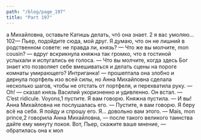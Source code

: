 ```yaml
---
path: "/blog/page_197"
title: "Part 197"
---
```


а Михайловна, оставьте Катишь делать, чтó она знает.
2 я вас умоляю...
102— Пьер, подойдите сюда, мой друг. Я думаю, что он не лишний в родственном совете: не правда ли, князь?
— Что же вы молчите, mon cousin? — вдруг вскрикнула княжна так громко, что в гостиной услыхали и испугались ее голоса. — Что вы молчите, когда здесь Бог знает кто позволяет себе вмешиваться и делать сцены на пороге комнаты умирающего? Интриганка! — прошептала она злобно и дернула портфель изо всей силы, но Анна Михайловна сделала несколько шагов, чтобы не отстать от портфеля, и перехватила руку.
— Oh! — сказал князь Василий укоризненно и удивленно. Он встал. — C’est ridicule. Voyons,1 пустите. Я вам говорю.
Княжна пустила.
— И вы!
Анна Михайловна не послушалась его.
— Пустите, я вам говорю. Я беру всё на себя. Я пойду и спрошу его. Я... довольно вам этого.
— Mais, mon prince,2 говорила Анна Михайловна, — после такого великого таинства дайте ему минуту покоя. Вот, Пьер, скажите ваше мнение, — обратилась она к мол
